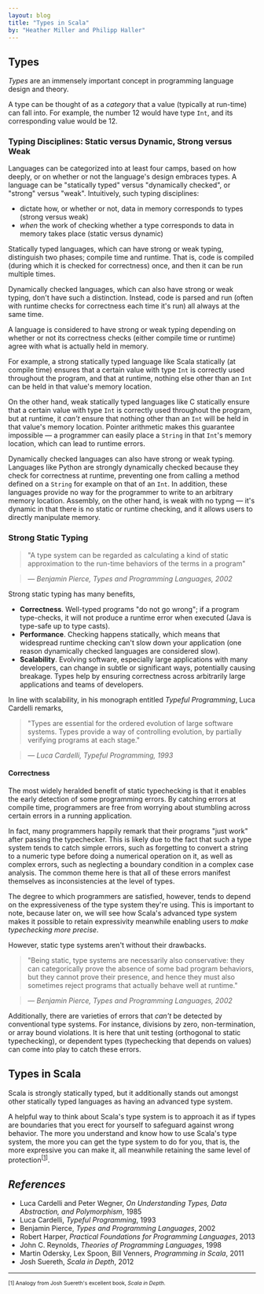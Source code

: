 ```yaml
---
layout: blog
title: "Types in Scala"
by: "Heather Miller and Philipp Haller"
---
```


## Types 

_Types_ are an immensely important concept in programming language design and
theory. 

A type can be thought of as a _category_ that a value (typically at run-time)
can fall into. For example, the number 12 would have type `Int`, and its
corresponding value would be 12.

### Typing Disciplines: Static versus Dynamic, Strong versus Weak

Languages can be categorized into at least four camps, based on how deeply, or
on whether or not the language's design embraces types. A language can be
"statically typed" versus "dynamically checked", or "strong" versus "weak".
Intuitively, such typing disciplines:

- dictate how, or whether or not, data in memory corresponds to types (strong versus weak)
- _when_ the work of checking whether a type corresponds to data in memory takes place (static versus dynamic)

Statically typed languages, which can have strong or weak typing, distinguish two
phases; compile time and runtime. That is, code is compiled (during which it
is checked for correctness) once, and then it can be run multiple times.

Dynamically checked languages, which can also have strong or weak typing, don't have
such a distinction. Instead, code is parsed and run (often with runtime checks
for correctness each time it's run) all always at the same time.

A language is considered to have strong or weak typing depending on whether or not its
correctness checks (either compile time or runtime) agree with what is
actually held in memory. 

For example, a strong statically typed language like Scala statically (at
compile time) ensures that a certain value with type `Int` is correctly used
throughout the program, and that at runtime, nothing else other than an `Int`
can be held in that value's memory location.

On the other hand, weak statically typed languages like C statically ensure
that a certain value with type `Int` is correctly used throughout the program,
but at runtime, it _can't_ ensure that nothing other than an `Int` will be
held in that value's memory location. Pointer arithmetic makes this guarantee
impossible &mdash; a programmer can easily place a `String` in that `Int`'s memory
location, which can lead to runtime errors.

Dynamically checked languages can also have strong or weak typing. Languages
like Python are strongly dynamically checked because they check for
correctness at runtime, preventing one from calling a method defined on a
`String` for example on that of an `Int`. In addition, these languages provide
no way for the programmer to write to an arbitrary memory location. Assembly,
on the other hand, is weak with no typng &mdash; it's dynamic in that there is
no static or runtime checking, and it allows users to directly manipulate
memory.

### Strong Static Typing

> "A type system can be regarded as calculating a kind of static approximation to the run-time behaviors of the terms in a program"

> &mdash; _Benjamin Pierce, Types and Programming Languages, 2002_

Strong static typing has many benefits,

- **Correctness**. Well-typed programs "do not go wrong"; if a program type-checks, it will not produce a runtime error when executed (Java is type-safe up to type casts).
- **Performance**. Checking happens statically, which means that widespread runtime checking can't slow down your application (one reason dynamically checked languages are considered slow).
- **Scalability**. Evolving software, especially large applications with many developers, can change in subtle or significant ways, potentially causing breakage. Types help by ensuring correctness across arbitrarily large applications and teams of developers.

In line with scalability, in his monograph entitled _Typeful Programming_,
Luca Cardelli remarks,

> "Types are essential for the ordered evolution of large software systems. Types provide a way of controlling evolution, by partially verifying  programs at each stage."

> &mdash; _Luca Cardelli, Typeful Programming, 1993_

#### Correctness

The most widely heralded benefit of static typechecking is that it enables the
early detection of some programming errors. By catching errors at compile
time, programmers are free from worrying about stumbling across certain errors
in a running application.

In fact, many programmers happily remark that their programs "just work" after
passing the typechecker. This is likely due to the fact that such a type
system tends to catch simple errors, such as forgetting to convert a string to
a numeric type before doing a numerical operation on it, as well as complex
errors, such as neglecting a boundary condition in a complex case analysis.
The common theme here is that all of these errors manifest themselves as
inconsistencies at the level of types.

The degree to which programmers are satisfied, however, tends to depend on the
expressiveness of the type system they're using. This is important to note,
because later on, we will see how Scala's advanced type system makes it
possible to retain expressivity meanwhile enabling users to 
_make typechecking more precise_.

However, static type systems aren't without their drawbacks.

> "Being static, type systems are necessarily also conservative: they can categorically prove the absence of some bad program behaviors, but they cannot prove their presence, and hence they must also sometimes reject programs that actually behave well at runtime."

> &mdash; _Benjamin Pierce, Types and Programming Languages, 2002_

Additionally, there are varieties of errors that _can't_ be detected by
conventional type systems. For instance, divisions by zero, non-termination,
or array bound violations. It is here that unit testing (orthogonal to static
typechecking), or dependent types (typechecking that depends on values) can
come into play to catch these errors.

<!-- Furthermore, opponents of strong static typing attest that these benefits are
outweighed by the inflexibility of a static type system; that is, expressivity
suffers due to the rigidity of static type systems. -->

## Types in Scala

Scala is strongly statically typed, but it additionally stands out amongst
other statically typed languages as having an advanced type system.

A helpful way to think about Scala's type system is to approach it as if types
are boundaries that you erect for yourself to safeguard against wrong
behavior. The more you understand and know how to use Scala's type system, the
more you can get the type system to do for you, that is, the more expressive you 
can make it, all meanwhile retaining the same level of protection<sup>[<a href="#1">1</a>]</sup>.

## _References_

- Luca Cardelli and Peter Wegner, _On Understanding Types, Data Abstraction, and Polymorphism_, 1985
- Luca Cardelli, _Typeful Programming_, 1993
- Benjamin Pierce, _Types and Programming Languages_, 2002
- Robert Harper, _Practical Foundations for Programming Languages_, 2013
- John C. Reynolds, _Theories of Programming Languages_, 1998
- Martin Odersky, Lex Spoon, Bill Venners, _Programming in Scala_, 2011
- Josh Suereth, _Scala in Depth_, 2012

<hr/>
<span style="font-size: 8pt;" id="1">[1] Analogy from Josh Suereth's excellent book, <i>Scala in Depth</i>.</span>


<!--
----------- SCRATCH

**Type systems**, use Josh's example here.
The type system allows us to create all sorts of interesting walls around ourselves, known as types. These walls help prevent us from accidentally writing improper code. This is done through the compiler tracking information about variables, methods, and classes.The more you know about Scala's type system, the more information you can give the compiler, and the type walls become less restrictive while still providing the same protection.

You don't need to know everything about Scala's type system in order to be an effective power-user of Scala. 

The _type system_ does is good for:

- _memory safety_: prevents things like dangling pointers and buffer overflows (note: the type system of C is not strong enough to prevent these kinds of runtime errors; Scala, Java, and Rust are examples for memory-safe languages)
- _type safety_: well-typed programs "do not go wrong": if a program type-checks, it will not produce a runtime error when executed (Java is type-safe up to type casts)

Types are also good for performance. Checking happens at compile time, rather
than runtime. Enables a bunch of optimizations.

In this guide, we'll progress from. In a language with an advanced type system like Scala, 

1. Scala's standard types
2. Defining your own types in Scala
3. Customizing type checking using advanced type system constructs

Common types include primitive types (strings and numbers), container types (lists/arrays and dictionaries/hashes), and user-defined types (classes). In Python, everything is an object, and every object has a type. In other words, functions, modules, and XYZ are also types.



the hands of the need to excessively ascribe types.

Type System


A static type system classifies variables and expressions according to the
kinds of values they hold and compute. Types classify values (they
"categorize" values). In Scala, every value is an object, thus types classify
objects.

"Types are the central organizing principle of the theory of programming
languages. Language features are manifestations of type structure. The syntax
of a language is governed by the constructs that define its types, and its
semantics is determined by the interactions among those constructs. The
soundness of a language design – the absence of ill-defined programs – follows
naturally."

– Robert Harper, _Practical Foundations for Programming Languages, 2013_

"Types are essential for the ordered evolution of large software systems"

– Luca Cardelli

"Types provide a way of controlling evolution, by partially verifying 
programs at each stage."

– Luca Cardelli

"A type system can be regarded as calculating a kind of static approximation
to the run-time behaviors of the terms in a program (Moreover, the types
assigned to terms are generally calculated compositionally, with the type of
an expression depending only on the types of its subexpressions.)"

– Benjamin Pierce, TAPL

"Being static, type systems are necessarily also conservative: they can categorically prove the absence of some bad program behaviors, but they cannot prove their presence, and hence they must also sometimes reject programs that actually behave well at runtime."

– Benjamin Pierce, TAPL

Types are particularly useful for "programming in the large" – when you have a
very large-scale program, types help you organize the program and make changes
to it reliably.

"I'm not against types, but I don't know of any type systems that aren't a
complete pain, so I still like dynamic typing."

– Alan Kay, creator of Smalltalk

"Testing can only prove the presence of errors, never their absence"

– Edward Dijkstra




Static type systems can prove the absence of certain run-time errors. For instance, they can prove properties like: booleans are never added to integers; private variables are not accessed from outside their class; functions are applied to the right number of arguments; only strings are ever added to a set of strings.
Other kinds of errors are not detected by today's static type systems. For instance, they will usually not detect non-terminating functions, array bounds violations, or divisions by zero. They will also not detect that your program does not conform to its specification (assuming there is a spec, that is!). Static type systems have therefore been dismissed by some as not being very useful. The argument goes that since such type systems can only detect simple errors, whereas unit tests provide more extensive coverage, why bother with static types at all? We believe that these arguments miss the point. Although a static type system certainly cannot replace unit testing, it can reduce the number of unit tests needed by taking care of some properties that would otherwise need to be tested. Likewise, unit testing can not replace static typing. After all, as Edsger Dijkstra said, testing can only prove the presence of errors, never their absence.14 So the guarantees that static typing gives may be simple, but they are real guarantees of a form no amount of testing can deliver.


## Types in Scala

- What is a type? Types classify values (they "categorize" values). In Scala, every value is an object, thus types classify objects.
- What are types useful for?
  - They prevent calling a method on an object that "doesn't have" the called method
  - (In Java, this avoids AbstractMethodErrors, but only if the classes used at runtime are binary compatible with the ones used to compile the calling code.)
  - More generally: types ensure (various kinds of) safety
    - _memory safety_: prevents things like dangling pointers and buffer overflows (note: the type system of C is not strong enough to prevent these kinds of runtime errors; Scala, Java, and Rust are examples for memory-safe languages)
    - _type safety_: well-typed programs "do not go wrong": if a program type-checks, it will not produce a runtime error when executed (Java is type-safe up to type casts)
- Subtyping: types A and B can be in a subtyping relationship: A <:B
- Where do types in Scala come from?
  - Predefined types
  - Types that programs define
  - Combining types


-->